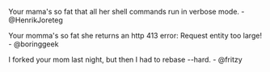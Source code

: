 Your mama's so fat that all her shell commands run in verbose mode. - @HenrikJoreteg

Your momma's so fat she returns an http 413 error: Request entity too large! - @boringgeek

I forked your mom last night, but then I had to rebase --hard. - @fritzy
